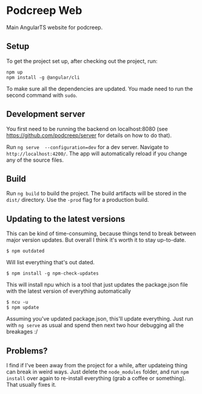 # Podcreep Web

Main AngularTS website for podcreep.

## Setup

To get the project set up, after checking out the project, run:

    npm up
    npm install -g @angular/cli

To make sure all the dependencies are updated. You made need to run the second command with `sudo`.

## Development server

You first need to be running the backend on localhost:8080 (see https://github.com/podcreep/server
for details on how to do that).

Run `ng serve  --configuration=dev` for a dev server. Navigate to `http://localhost:4200/`. The app
will automatically reload if you change any of the source files.

## Build

Run `ng build` to build the project. The build artifacts will be stored in the `dist/` directory.
Use the `-prod` flag for a production build.

## Updating to the latest versions

This can be kind of time-consuming, because things tend to break between major version updates. But
overall I think it's worth it to stay up-to-date.

    $ npm outdated

Will list everything that's out dated.

    $ npm install -g npm-check-updates

This will install npu which is a tool that just updates the package.json file with the latest
version of everything automatically

    $ ncu -u
    $ npm update

Assuming you've updated package.json, this'll update everything. Just run with `ng serve` as usual
and spend then next two hour debugging all the breakages :/

## Problems?

I find if I've been away from the project for a while, after updateing thing can break in weird
ways. Just delete the `node_modules` folder, and run `npm install` over again to re-install
everything (grab a coffee or something). That usually fixes it.
